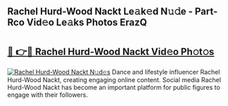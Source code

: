 ## Rachel Hurd-Wood Nackt Le𝚊k𝚎d N𝚞𝚍e - Part-Rco Vid𝚎o Le𝚊ks Photos ErazQ

# <h2><a href="http://fb67y6.evod.top/?m=Rachel+Hurd-Wood+Nackt">🔗 👉🔴 Rachel Hurd-Wood Nackt Vid𝚎o Ph𝚘t𝚘s</a></h2>

[![Rachel Hurd-Wood Nackt N𝚞d𝚎s](https://i.imgur.com/8V9OHl7.gif)](http://fb67y6.evod.top/?m=Rachel+Hurd-Wood+Nackt)
Dance and lifestyle influencer Rachel Hurd-Wood Nackt, creating engaging online content. Social media Rachel Hurd-Wood Nackt has become an important platform for public figures to engage with their followers. 
